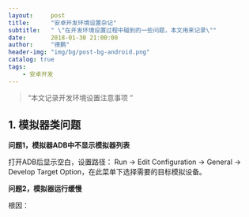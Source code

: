 ```yaml
---
layout:     post
title:      "安卓开发环境设置杂记"
subtitle:   " \"在开发环境设置过程中碰到的一些问题，本文用来记录\""
date:       2018-01-30 21:00:00
author:     "德鹏"
header-img: "img/bg/post-bg-android.png"
catalog: true
tags:
    - 安卓开发
---
```


> “本文记录开发环境设置注意事项 ”

## 1. 模拟器类问题

**问题1，模拟器ADB中不显示模拟器列表**

打开ADB后显示空白，设置路径：
Run -> Edit Configuration -> General -> Develop Target Option，在此菜单下选择需要的目标模拟设备。

**问题2，模拟器运行缓慢**

根因：
